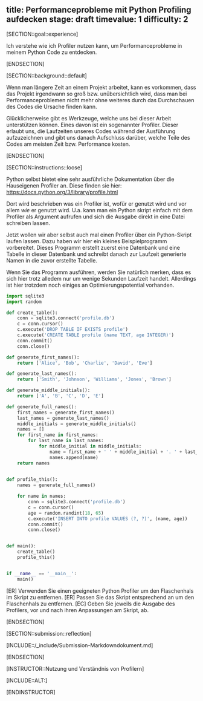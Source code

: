 title: Performanceprobleme mit Python Profiling aufdecken
stage: draft
timevalue: 1
difficulty: 2
---

[SECTION::goal::experience]

Ich verstehe wie ich Profiler nutzen kann, um Performanceprobleme in meinem Python Code zu 
entdecken.

[ENDSECTION]

[SECTION::background::default]

Wenn man längere Zeit an einem Projekt arbeitet, kann es vorkommen, dass das Projekt irgendwann 
so groß bzw. unübersichtlich wird, dass man bei Performanceproblemen nicht mehr ohne weiteres 
durch das Durchschauen des Codes die Ursache finden kann.

Glücklicherweise gibt es Werkzeuge, welche uns bei dieser Arbeit unterstützen können. Eines davon 
ist ein sogenannter Profiler. Dieser erlaubt uns, die Laufzeiten unseres Codes während der 
Ausführung aufzuzeichnen und gibt uns danach Aufschluss darüber, welche Teile des Codes am 
meisten Zeit bzw. Performance kosten.

[ENDSECTION]

[SECTION::instructions::loose]

Python selbst bietet eine sehr ausführliche Dokumentation über die Hauseigenen Profiler an.
Diese finden sie hier: https://docs.python.org/3/library/profile.html

Dort wird beschrieben was ein Profiler ist, wofür er genutzt wird und vor allem *wie* er genutzt 
wird. U.a. kann man ein Python skript einfach mit dem Profiler als Argument aufrufen und sich 
die Ausgabe direkt in eine Datei schreiben lassen.

Jetzt wollen wir aber selbst auch mal einen Profiler über ein Python-Skript laufen lassen.
Dazu haben wir hier ein kleines Beispielprogramm vorbereitet. 
Dieses Programm erstellt zuerst eine Datenbank und eine Tabelle in dieser Datenbank und 
schreibt danach zur Laufzeit generierte Namen in die zuvor erstellte Tabelle.

Wenn Sie das Programm ausführen, werden Sie natürlich merken, dass es sich hier trotz alledem nur 
um wenige Sekunden Laufzeit handelt. Allerdings ist hier trotzdem noch einiges an 
Optimierungspotential vorhanden.

```python
import sqlite3
import random

def create_table():
    conn = sqlite3.connect('profile.db')
    c = conn.cursor()
    c.execute('DROP TABLE IF EXISTS profile')
    c.execute('CREATE TABLE profile (name TEXT, age INTEGER)')
    conn.commit()
    conn.close()

def generate_first_names():
    return ['Alice', 'Bob', 'Charlie', 'David', 'Eve']

def generate_last_names():
    return ['Smith', 'Johnson', 'Williams', 'Jones', 'Brown']

def generate_middle_initials():
    return ['A', 'B', 'C', 'D', 'E']

def generate_full_names():
    first_names = generate_first_names()
    last_names = generate_last_names()
    middle_initials = generate_middle_initials()
    names = []
    for first_name in first_names:
        for last_name in last_names:
            for middle_initial in middle_initials:
                name = first_name + ' ' + middle_initial + '. ' + last_name
                names.append(name)
    return names
    

def profile_this():
    names = generate_full_names()

    for name in names:
        conn = sqlite3.connect('profile.db')
        c = conn.cursor()
        age = random.randint(18, 65)
        c.execute('INSERT INTO profile VALUES (?, ?)', (name, age))
        conn.commit()
        conn.close()


def main():
    create_table()
    profile_this()


if __name__ == '__main__':
    main()
```

[ER] Verwenden Sie einen geeigneten Python Profiler um den Flaschenhals im Skript zu entfernen.
[ER] Passen Sie das Skript entsprechend an um den Flaschenhals zu entfernen.
[EC] Geben Sie jeweils die Ausgabe des Profilers, vor und nach ihren Anpassungen am Skript, ab.

[ENDSECTION]

[SECTION::submission::reflection]

[INCLUDE::/_include/Submission-Markdowndokument.md]

[ENDSECTION]

[INSTRUCTOR::Nutzung und Verständnis von Profilern]

[INCLUDE::ALT:]

[ENDINSTRUCTOR]
